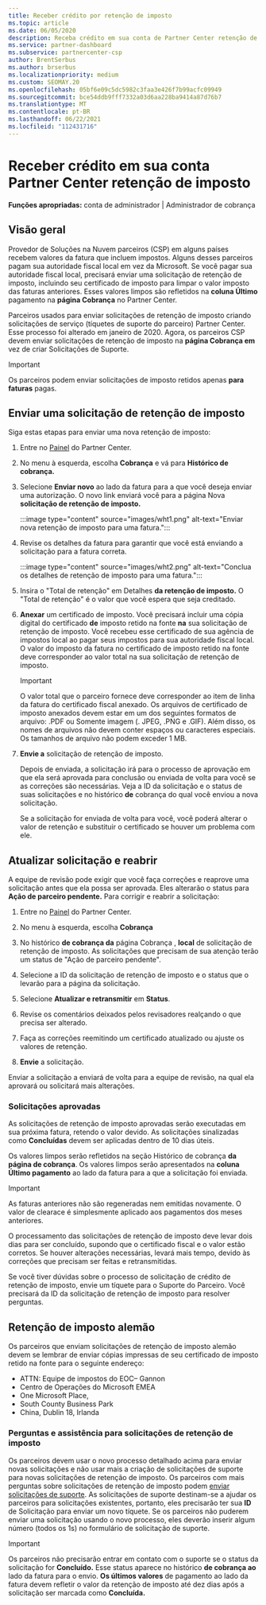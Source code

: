 ```yaml
---
title: Receber crédito por retenção de imposto
ms.topic: article
ms.date: 06/05/2020
description: Receba crédito em sua conta de Partner Center retenção de imposto. As informações incluem etapas para enviar uma solicitação de retenção de imposto.
ms.service: partner-dashboard
ms.subservice: partnercenter-csp
author: BrentSerbus
ms.author: brserbus
ms.localizationpriority: medium
ms.custom: SEOMAY.20
ms.openlocfilehash: 05bf6e09c5dc5982c3faa3e426f7b99acfc09949
ms.sourcegitcommit: bce54ddb9fff7332a03d6aa228ba9414a87d76b7
ms.translationtype: MT
ms.contentlocale: pt-BR
ms.lasthandoff: 06/22/2021
ms.locfileid: "112431716"
---
```

# <a name="receive-credit-on-your-partner-center-account-for-tax-withholding"></a>Receber crédito em sua conta Partner Center retenção de imposto

**Funções apropriadas:** conta de administrador | Administrador de cobrança

## <a name="overview"></a>Visão geral

Provedor de Soluções na Nuvem parceiros (CSP) em alguns países recebem valores da fatura que incluem impostos. Alguns desses parceiros pagam sua autoridade fiscal local em vez da Microsoft. Se você pagar sua autoridade fiscal local, precisará enviar uma solicitação de retenção de imposto, incluindo seu certificado de imposto para limpar o valor imposto das faturas anteriores. Esses valores limpos são refletidos na **coluna Último** pagamento na **página Cobrança** no Partner Center.

Parceiros usados para enviar solicitações de retenção de imposto criando solicitações de serviço (tíquetes de suporte do parceiro) Partner Center. Esse processo foi alterado em janeiro de 2020. Agora, os parceiros CSP devem enviar solicitações de retenção de imposto na **página Cobrança em** vez de criar Solicitações de Suporte.

> [!IMPORTANT]
> Os parceiros podem enviar solicitações de imposto retidos apenas **para faturas** pagas.

## <a name="submit-a-tax-withholding-request"></a>Enviar uma solicitação de retenção de imposto

Siga estas etapas para enviar uma nova retenção de imposto:

1. Entre no [Painel](https://partner.microsoft.com/dashboard/home) do Partner Center.

2. No menu à esquerda, escolha **Cobrança** e vá para **Histórico de cobrança.**

3. Selecione **Enviar novo** ao lado da fatura para a que você deseja enviar uma autorização. O novo link enviará você para a página Nova **solicitação de retenção de imposto.**

   :::image type="content" source="images/wht1.png" alt-text="Enviar nova retenção de imposto para uma fatura.":::

4. Revise os detalhes da fatura para garantir que você está enviando a solicitação para a fatura correta.

   :::image type="content" source="images/wht2.png" alt-text="Conclua os detalhes de retenção de imposto para uma fatura.":::

5. Insira o "Total de retenção" em Detalhes **da retenção de imposto.** O "Total de retenção" é o valor que você espera que seja creditado.

6. **Anexar** um certificado de imposto. Você precisará incluir uma cópia digital do certificado **de** imposto retido na fonte **na** sua solicitação de retenção de imposto. Você recebeu esse certificado de sua agência de impostos local ao pagar seus impostos para sua autoridade fiscal local. O valor do imposto da fatura no certificado de imposto retido na fonte deve corresponder ao valor total na sua solicitação de retenção de imposto.

   > [!IMPORTANT]
   > O valor total que o parceiro fornece deve corresponder ao item de linha da fatura do certificado fiscal anexado. Os arquivos de certificado de imposto anexados devem estar em um dos seguintes formatos de arquivo: .PDF ou Somente imagem (. JPEG, .PNG e .GIF). Além disso, os nomes de arquivos não devem conter espaços ou caracteres especiais. Os tamanhos de arquivo não podem exceder 1 MB.

7. **Envie a** solicitação de retenção de imposto.

   Depois de enviada, a solicitação irá para o processo de aprovação em que ela será aprovada para conclusão ou enviada de volta para você se as correções são necessárias. Veja a ID da solicitação e o status de suas solicitações e no histórico **de** cobrança do qual você enviou a nova solicitação.

   Se a solicitação for enviada de volta para você, você poderá alterar o valor de retenção e substituir o certificado se houver um problema com ele.

## <a name="update-request-and-resubmit"></a>Atualizar solicitação e reabrir

A equipe de revisão pode exigir que você faça correções e reaprove uma solicitação antes que ela possa ser aprovada. Eles alterarão o status para **Ação de parceiro pendente.** Para corrigir e reabrir a solicitação:

1. Entre no [Painel](https://partner.microsoft.com/dashboard/home) do Partner Center.

2. No menu à esquerda, escolha **Cobrança**

3. No histórico **de cobrança da** página Cobrança , **local** de solicitação de retenção de imposto. As solicitações que precisam de sua atenção terão um status de "Ação de parceiro pendente".

4. Selecione a ID da solicitação de retenção de imposto e o status que o levarão para a página da solicitação.

5. Selecione **Atualizar e retransmitir** em **Status**.

6. Revise os comentários deixados pelos revisadores realçando o que precisa ser alterado.

7. Faça as correções reemitindo um certificado atualizado ou ajuste os valores de retenção.

8. **Envie** a solicitação.

Enviar a solicitação a enviará de volta para a equipe de revisão, na qual ela aprovará ou solicitará mais alterações.

### <a name="approved-requests"></a>Solicitações aprovadas

As solicitações de retenção de imposto aprovadas serão executadas em sua próxima fatura, retendo o valor devido. As solicitações sinalizadas como **Concluídas** devem ser aplicadas dentro de 10 dias úteis. 

Os valores limpos serão refletidos na seção Histórico de cobrança **da página de cobrança**. Os valores limpos serão apresentados na **coluna Último pagamento** ao lado da fatura para a que a solicitação foi enviada.

   > [!IMPORTANT]
   > As faturas anteriores não são regeneradas nem emitidas novamente. O valor de clearace é simplesmente aplicado aos pagamentos dos meses anteriores.

O processamento das solicitações de retenção de imposto deve levar dois dias para ser concluído, supondo que o certificado fiscal e o valor estão corretos. Se houver alterações necessárias, levará mais tempo, devido às correções que precisam ser feitas e retransmitidas.

Se você tiver dúvidas sobre o processo de solicitação de crédito de retenção de imposto, envie um tíquete para o Suporte do Parceiro. Você precisará da ID da solicitação de retenção de imposto para resolver perguntas.

## <a name="german-tax-withholding"></a>Retenção de imposto alemão

Os parceiros que enviam solicitações de retenção de imposto alemão devem se lembrar de enviar cópias impressas de seu certificado de imposto retido na fonte para o seguinte endereço:

- ATTN: Equipe de impostos do EOC– Gannon
- Centro de Operações do Microsoft EMEA
- One Microsoft Place,
- South County Business Park
- China, Dublin 18, Irlanda

### <a name="questions-and-assistance-for-tax-withholding-requests"></a>Perguntas e assistência para solicitações de retenção de imposto

Os parceiros devem usar o novo processo detalhado acima para enviar novas solicitações e não usar mais a criação de solicitações de suporte para novas solicitações de retenção de imposto. Os parceiros com mais perguntas sobre solicitações de retenção de imposto podem [enviar solicitações de suporte](https://partner.microsoft.com/dashboard/support/csp/servicerequests/create?stage=2&topicid=9227afa6-babf-3917-acee-67db7860f5ed). As solicitações de suporte destinam-se a ajudar os parceiros para solicitações existentes, portanto, eles precisarão ter sua **ID** de Solicitação para enviar um novo tíquete. Se os parceiros não puderem enviar uma solicitação usando o novo processo, eles deverão inserir algum número (todos os 1s) no formulário de solicitação de suporte. 

   > [!IMPORTANT]
   > Os parceiros não precisarão entrar em contato com o suporte se o status da solicitação for **Concluído.** Esse status aparece no histórico **de cobrança ao** lado da fatura para o envio. **Os últimos valores** de pagamento ao lado da fatura devem refletir o valor da retenção de imposto até dez dias após a solicitação ser marcada como **Concluída.**
